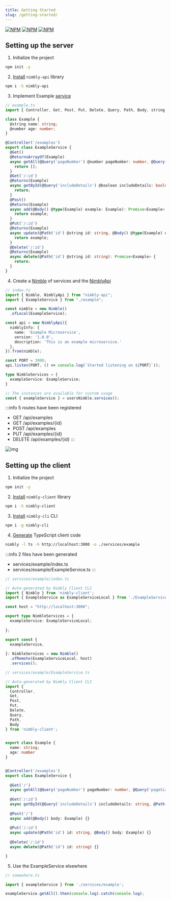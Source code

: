 ```yaml
---
title: Getting Started
slug: /getting-started/
---
```


[![NPM](https://nodei.co/npm/nimbly-client.png)](https://nodei.co/npm/nimbly-client/)
[![NPM](https://nodei.co/npm/nimbly-api.png)](https://nodei.co/npm/nimbly-api/)
[![NPM](https://nodei.co/npm/nimbly-cli.png)](https://nodei.co/npm/nimbly-cli/)

## Setting up the server

1. Initialize the project
```bash
npm init -y
```
2. [Install](./categories/02-Server/server-installation.md) `nimbly-api` library
```bash
npm i -S nimbly-api
```
3. Implement Example [service](./categories/06-Services/service-class.md)
```ts
// example.ts
import { Controller, Get, Post, Put, Delete, Query, Path, Body, string, number, boolean, type, Returns, ReturnsArrayOf } from "nimbly-api";

class Example {
  @string name: string;
  @number age: number;
}

@Controller('/examples')
export class ExampleService {
  @Get()
  @ReturnsArrayOf(Example)
  async getAll(@Query('pageNumber') @number pageNumber: number, @Query('pageSize') @number pageSize: number): Promise<Example[]> {
    return [];
  }
  @Get('/:id')
  @Returns(Example)
  async getById(@Query('includeDetails') @boolean includeDetails: boolean, @Path('id') @string id: string): Promise<Example> {
    return;
  }
  @Post()
  @Returns(Example)
  async add(@Body() @type(Example) example: Example): Promise<Example> {
    return example;
  }
  @Put('/:id')
  @Returns(Example)
  async update(@Path('id') @string id: string, @Body() @type(Example) example: Example): Promise<Example> {
    return example;
  }
  @Delete('/:id')
  @Returns(Example)
  async delete(@Path('id') @string id: string): Promise<Example> {
    return;
  }
}
```
4. Create a [Nimble](./categories/nimble.md) of services and the [NimblyApi](./categories/nimbly-api.md)
```ts
// index.ts
import { Nimble, NimblyApi } from "nimbly-api";
import { ExampleService } from "./example";

const nimble = new Nimble()
  .ofLocal(ExampleService);

const api = new NimblyApi({
  nimblyInfo: {
    name: 'Example Microservice',
    version: '1.0.0',
    description: 'This is an example microservice.'
  },
}).from(nimble);

const PORT = 3000;
api.listen(PORT, () => console.log(`Started listening on ${PORT}`));

type NimbleServices = {
  exampleService: ExampleService;
}

// The instances are available for custom usage
const { exampleService } = usersNimble.services();
```

:::info 5 routes have been registered
- GET /api/examples
- GET /api/examples/{id}
- POST /api/examples
- PUT /api/examples/{id}
- DELETE /api/examples/{id}
:::

![img](/images/example_swagger.png)

## Setting up the client

1. Initialize the project
```bash
npm init -y
```
2. [Install](./categories/03-Client/client-installation.md) `nimbly-client` library
```bash
npm i -S nimbly-client
```
3. [Install](./categories/05-CLI/cli-installation.md) `nimbly-cli` CLI
```bash
npm i -g nimbly-cli
```
4. [Generate](./categories/05-CLI/cli-usage.md#typescript) TypeScript client code
```bash
nimbly -l ts -h http://localhost:3000 -o ./services/example
```
:::info 2 files have been generated
- services/example/index.ts
- services/example/ExampleService.ts
:::

```ts
// services/example/index.ts

// Auto-generated by Nimbly Client CLI
import { Nimble } from 'nimbly-client';
import { ExampleService as ExampleServiceLocal } from './ExampleService';

const host = "http://localhost:3000";

export type NimbleServices = {
  exampleService: ExampleServiceLocal;
  
};

export const {
  exampleService,
  
}: NimbleServices = new Nimble()
  .ofRemote(ExampleServiceLocal, host)
  .services();
```

```ts
// services/example/ExampleService.ts

// Auto-generated by Nimbly Client CLI
import {
  Controller,
  Get,
  Post,
  Put,
  Delete,
  Query,
  Path,
  Body
} from 'nimbly-client';


export class Example {
  name: string;
  age: number
}


@Controller('/examples')
export class ExampleService {
 
  @Get('/')
  async getAll(@Query('pageNumber') pageNumber: number, @Query('pageSize') pageSize: number) {}
 
  @Get('/:id')
  async getById(@Query('includeDetails') includeDetails: string, @Path('id') id: boolean) {}
 
  @Post('/')
  async add(@Body() body: Example) {}
 
  @Put('/:id')
  async update(@Path('id') id: string, @Body() body: Example) {}
 
  @Delete('/:id')
  async delete(@Path('id') id: string) {}

}
```

5. Use the ExampleService elsewhere
```ts
// somewhere.ts

import { exampleService } from './services/example';

exampleService.getAll().then(console.log).catch(console.log);
```